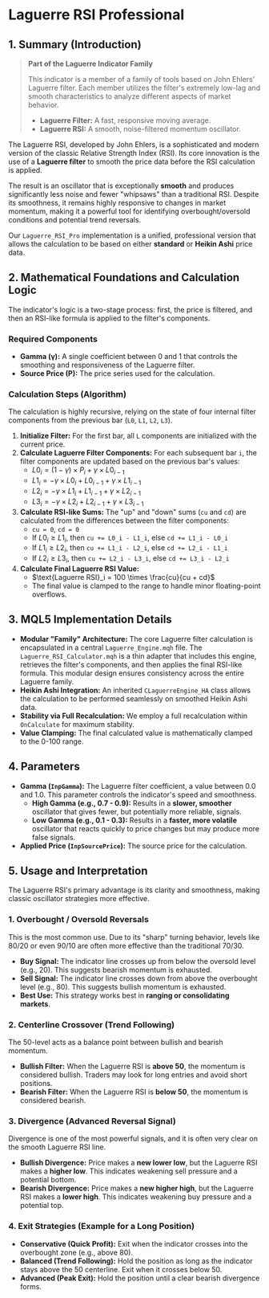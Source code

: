 # Laguerre RSI Professional

## 1. Summary (Introduction)

> **Part of the Laguerre Indicator Family**
>
> This indicator is a member of a family of tools based on John Ehlers' Laguerre filter. Each member utilizes the filter's extremely low-lag and smooth characteristics to analyze different aspects of market behavior.
>
> * **Laguerre Filter:** A fast, responsive moving average.
> * **Laguerre RSI:** A smooth, noise-filtered momentum oscillator.

The Laguerre RSI, developed by John Ehlers, is a sophisticated and modern version of the classic Relative Strength Index (RSI). Its core innovation is the use of a **Laguerre filter** to smooth the price data before the RSI calculation is applied.

The result is an oscillator that is exceptionally **smooth** and produces significantly less noise and fewer "whipsaws" than a traditional RSI. Despite its smoothness, it remains highly responsive to changes in market momentum, making it a powerful tool for identifying overbought/oversold conditions and potential trend reversals.

Our `Laguerre_RSI_Pro` implementation is a unified, professional version that allows the calculation to be based on either **standard** or **Heikin Ashi** price data.

## 2. Mathematical Foundations and Calculation Logic

The indicator's logic is a two-stage process: first, the price is filtered, and then an RSI-like formula is applied to the filter's components.

### Required Components

* **Gamma (γ):** A single coefficient between 0 and 1 that controls the smoothing and responsiveness of the Laguerre filter.
* **Source Price (P):** The price series used for the calculation.

### Calculation Steps (Algorithm)

The calculation is highly recursive, relying on the state of four internal filter components from the previous bar (`L0`, `L1`, `L2`, `L3`).

1. **Initialize Filter:** For the first bar, all `L` components are initialized with the current price.
2. **Calculate Laguerre Filter Components:** For each subsequent bar `i`, the filter components are updated based on the previous bar's values:
    * $L0_i = (1 - \gamma) \times P_i + \gamma \times L0_{i-1}$
    * $L1_i = -\gamma \times L0_i + L0_{i-1} + \gamma \times L1_{i-1}$
    * $L2_i = -\gamma \times L1_i + L1_{i-1} + \gamma \times L2_{i-1}$
    * $L3_i = -\gamma \times L2_i + L2_{i-1} + \gamma \times L3_{i-1}$
3. **Calculate RSI-like Sums:** The "up" and "down" sums (`cu` and `cd`) are calculated from the differences between the filter components:
    * `cu = 0`, `cd = 0`
    * If $L0_i \ge L1_i$, then `cu += L0_i - L1_i`, else `cd += L1_i - L0_i`
    * If $L1_i \ge L2_i$, then `cu += L1_i - L2_i`, else `cd += L2_i - L1_i`
    * If $L2_i \ge L3_i$, then `cu += L2_i - L3_i`, else `cd += L3_i - L2_i`
4. **Calculate Final Laguerre RSI Value:**
    * $\text{Laguerre RSI}_i = 100 \times \frac{cu}{cu + cd}$
    * The final value is clamped to the range to handle minor floating-point overflows.

## 3. MQL5 Implementation Details

* **Modular "Family" Architecture:** The core Laguerre filter calculation is encapsulated in a central `Laguerre_Engine.mqh` file. The `Laguerre_RSI_Calculator.mqh` is a thin adapter that includes this engine, retrieves the filter's components, and then applies the final RSI-like formula. This modular design ensures consistency across the entire Laguerre family.
* **Heikin Ashi Integration:** An inherited `CLaguerreEngine_HA` class allows the calculation to be performed seamlessly on smoothed Heikin Ashi data.
* **Stability via Full Recalculation:** We employ a full recalculation within `OnCalculate` for maximum stability.
* **Value Clamping:** The final calculated value is mathematically clamped to the 0-100 range.

## 4. Parameters

* **Gamma (`InpGamma`):** The Laguerre filter coefficient, a value between 0.0 and 1.0. This parameter controls the indicator's speed and smoothness.
  * **High Gamma (e.g., 0.7 - 0.9):** Results in a **slower, smoother** oscillator that gives fewer, but potentially more reliable, signals.
  * **Low Gamma (e.g., 0.1 - 0.3):** Results in a **faster, more volatile** oscillator that reacts quickly to price changes but may produce more false signals.
* **Applied Price (`InpSourcePrice`):** The source price for the calculation.

## 5. Usage and Interpretation

The Laguerre RSI's primary advantage is its clarity and smoothness, making classic oscillator strategies more effective.

### **1. Overbought / Oversold Reversals**

This is the most common use. Due to its "sharp" turning behavior, levels like 80/20 or even 90/10 are often more effective than the traditional 70/30.

* **Buy Signal:** The indicator line crosses up from below the oversold level (e.g., 20). This suggests bearish momentum is exhausted.
* **Sell Signal:** The indicator line crosses down from above the overbought level (e.g., 80). This suggests bullish momentum is exhausted.
* **Best Use:** This strategy works best in **ranging or consolidating markets**.

### **2. Centerline Crossover (Trend Following)**

The 50-level acts as a balance point between bullish and bearish momentum.

* **Bullish Filter:** When the Laguerre RSI is **above 50**, the momentum is considered bullish. Traders may look for long entries and avoid short positions.
* **Bearish Filter:** When the Laguerre RSI is **below 50**, the momentum is considered bearish.

### **3. Divergence (Advanced Reversal Signal)**

Divergence is one of the most powerful signals, and it is often very clear on the smooth Laguerre RSI line.

* **Bullish Divergence:** Price makes a **new lower low**, but the Laguerre RSI makes a **higher low**. This indicates weakening sell pressure and a potential bottom.
* **Bearish Divergence:** Price makes a **new higher high**, but the Laguerre RSI makes a **lower high**. This indicates weakening buy pressure and a potential top.

### **4. Exit Strategies (Example for a Long Position)**

* **Conservative (Quick Profit):** Exit when the indicator crosses into the overbought zone (e.g., above 80).
* **Balanced (Trend Following):** Hold the position as long as the indicator stays above the 50 centerline. Exit when it crosses below 50.
* **Advanced (Peak Exit):** Hold the position until a clear bearish divergence forms.
